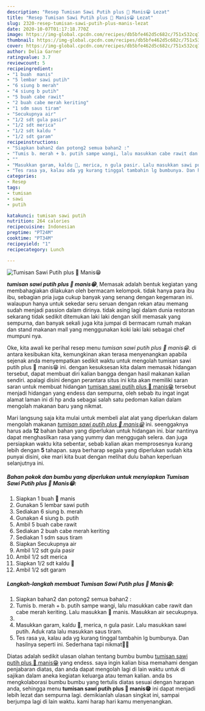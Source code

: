 ```yaml
---
description: "Resep Tumisan Sawi Putih plus 🌽 Manis😁 Lezat"
title: "Resep Tumisan Sawi Putih plus 🌽 Manis😁 Lezat"
slug: 2320-resep-tumisan-sawi-putih-plus-manis-lezat
date: 2020-10-07T01:17:18.770Z
image: https://img-global.cpcdn.com/recipes/db5bfe462d5c682c/751x532cq70/tumisan-sawi-putih-plus-🌽-manis😁-foto-resep-utama.jpg
thumbnail: https://img-global.cpcdn.com/recipes/db5bfe462d5c682c/751x532cq70/tumisan-sawi-putih-plus-🌽-manis😁-foto-resep-utama.jpg
cover: https://img-global.cpcdn.com/recipes/db5bfe462d5c682c/751x532cq70/tumisan-sawi-putih-plus-🌽-manis😁-foto-resep-utama.jpg
author: Delia Garner
ratingvalue: 3.7
reviewcount: 5
recipeingredient:
- "1 buah  manis"
- "5 lembar sawi putih"
- "6 siung b merah"
- "4 siung b putih"
- "5 buah cabe rawit"
- "2 buah cabe merah keriting"
- "1 sdm saus tiram"
- "Secukupnya air"
- "1/2 sdt gula pasir"
- "1/2 sdt merica"
- "1/2 sdt kaldu "
- "1/2 sdt garam"
recipeinstructions:
- "Siapkan bahan2 dan potong2 semua bahan2 :"
- "Tumis b. merah + b. putih sampe wangi, lalu masukkan cabe rawit dan cabe merah keriting. Lalu masukkan 🌽 manis. Masukkan air secukupnya."
- ""
- "Masukkan garam, kaldu 🍄, merica, n gula pasir. Lalu masukkan sawi putih. Aduk rata lalu masukkan saus tiram."
- "Tes rasa ya, kalau ada yg kurang tinggal tambahin lg bumbunya. Dan hasilnya seperti ini. Sederhana tapi nikmat🤭😁"
categories:
- Resep
tags:
- tumisan
- sawi
- putih

katakunci: tumisan sawi putih 
nutrition: 264 calories
recipecuisine: Indonesian
preptime: "PT24M"
cooktime: "PT34M"
recipeyield: "1"
recipecategory: Lunch

---
```



![Tumisan Sawi Putih plus 🌽 Manis😁](https://img-global.cpcdn.com/recipes/db5bfe462d5c682c/751x532cq70/tumisan-sawi-putih-plus-🌽-manis😁-foto-resep-utama.jpg)

<b><i>tumisan sawi putih plus 🌽 manis😁</i></b>, Memasak adalah bentuk kegiatan yang membahagiakan dilakukan oleh bermacam kelompok. tidak hanya para ibu ibu, sebagian pria juga cukup banyak yang senang dengan kegemaran ini. walaupun hanya untuk sekedar seru seruan dengan rekan atau memang sudah menjadi passion dalam dirinya. tidak asing lagi dalam dunia restoran sekarang tidak sedikit ditemukan laki laki dengan skill memasak yang sempurna, dan banyak sekali juga kita jumpai di bermacam rumah makan dan stand makanan mall yang menggunakan koki laki laki sebagai chef mumpuni nya.



Oke, kita awali ke perihal resep menu <i>tumisan sawi putih plus 🌽 manis😁</i>. di antara kesibukan kita, kemungkinan akan terasa menyenangkan apabila sejenak anda menyempatkan sedikit waktu untuk mengolah tumisan sawi putih plus 🌽 manis😁 ini. dengan kesuksesan kita dalam memasak hidangan tersebut, dapat membuat diri kalian bangga dengan hasil makanan kalian sendiri. apalagi disini dengan perantara situs ini kita akan memiliki saran saran untuk membuat hidangan <u>tumisan sawi putih plus 🌽 manis😁</u> tersebut menjadi hidangan yang endess dan sempurna, oleh sebab itu ingat ingat alamat laman ini di hp anda sebagai salah satu pedoman kalian dalam mengolah makanan baru yang nikmat.


Mari langsung saja kita mulai untuk membeli alat alat yang diperlukan dalam mengolah makanan <u><i>tumisan sawi putih plus 🌽 manis😁</i></u> ini. seenggaknya harus ada <b>12</b> bahan bahan yang diperlukan untuk hidangan ini. biar nantinya dapat menghasilkan rasa yang yummy dan menggugah selera. dan juga persiapkan waktu kita sebentar, sebab kalian akan memprosesnya kurang lebih dengan <b>5</b> tahapan. saya berharap segala yang diperlukan sudah kita punyai disini, oke mari kita buat dengan melihat dulu bahan keperluan selanjutnya ini.

<!--inarticleads1-->

##### Bahan pokok dan bumbu yang diperlukan untuk menyiapkan Tumisan Sawi Putih plus 🌽 Manis😁:

1. Siapkan 1 buah 🌽 manis
1. Gunakan 5 lembar sawi putih
1. Sediakan 6 siung b. merah
1. Gunakan 4 siung b. putih
1. Ambil 5 buah cabe rawit
1. Sediakan 2 buah cabe merah keriting
1. Sediakan 1 sdm saus tiram
1. Siapkan Secukupnya air
1. Ambil 1/2 sdt gula pasir
1. Ambil 1/2 sdt merica
1. Siapkan 1/2 sdt kaldu 🍄
1. Ambil 1/2 sdt garam




<!--inarticleads2-->

##### Langkah-langkah membuat Tumisan Sawi Putih plus 🌽 Manis😁:

1. Siapkan bahan2 dan potong2 semua bahan2 :
1. Tumis b. merah + b. putih sampe wangi, lalu masukkan cabe rawit dan cabe merah keriting. Lalu masukkan 🌽 manis. Masukkan air secukupnya.
1. 
1. Masukkan garam, kaldu 🍄, merica, n gula pasir. Lalu masukkan sawi putih. Aduk rata lalu masukkan saus tiram.
1. Tes rasa ya, kalau ada yg kurang tinggal tambahin lg bumbunya. Dan hasilnya seperti ini. Sederhana tapi nikmat🤭😁




Diatas adalah sedikit ulasan olahan tentang bumbu bumbu <u>tumisan sawi putih plus 🌽 manis😁</u> yang endess. saya ingin kalian bisa memahami dengan penjabaran diatas, dan anda dapat mengolah lagi di lain waktu untuk di sajikan dalam aneka kegiatan keluarga atau teman kalian. anda bs mengkolaborasi bumbu bumbu yang tertulis diatas sesuai dengan harapan anda, sehingga menu <b>tumisan sawi putih plus 🌽 manis😁</b> ini dapat menjadi lebih lezat dan sempurna lagi. demikianlah ulasan singkat ini, sampai berjumpa lagi di lain waktu. kami harap hari kamu menyenangkan.
